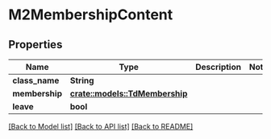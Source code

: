 # M2MembershipContent

## Properties

Name | Type | Description | Notes
------------ | ------------- | ------------- | -------------
**class_name** | **String** |  | 
**membership** | [**crate::models::TdMembership**](TD_Membership.md) |  | 
**leave** | **bool** |  | 

[[Back to Model list]](../README.md#documentation-for-models) [[Back to API list]](../README.md#documentation-for-api-endpoints) [[Back to README]](../README.md)


